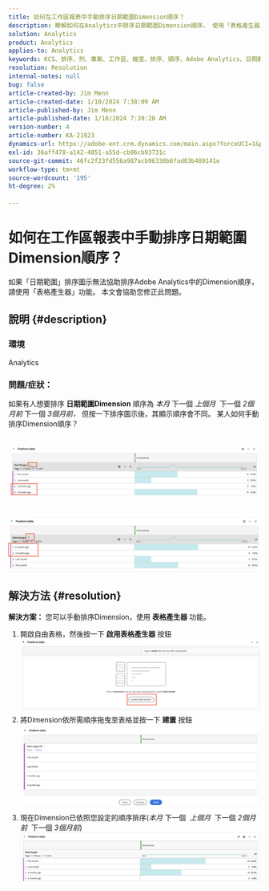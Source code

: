 ```yaml
---
title: 如何在工作區報表中手動排序日期範圍Dimension順序？
description: 瞭解如何在Analytics中排序日期範圍Dimension順序。 使用「表格產生器」功能。
solution: Analytics
product: Analytics
applies-to: Analytics
keywords: KCS、排序、列、專案、工作區、維度、排序、順序、Adobe Analytics、日期範圍、手動、報表
resolution: Resolution
internal-notes: null
bug: false
article-created-by: Jim Menn
article-created-date: 1/10/2024 7:38:09 AM
article-published-by: Jim Menn
article-published-date: 1/10/2024 7:39:28 AM
version-number: 4
article-number: KA-21923
dynamics-url: https://adobe-ent.crm.dynamics.com/main.aspx?forceUCI=1&pagetype=entityrecord&etn=knowledgearticle&id=b0888530-8baf-ee11-a569-6045bd006268
exl-id: 36aff478-a142-4051-a55d-cb06cb93731c
source-git-commit: 46fc2f23fd556a987acb96338b6fad03b489141e
workflow-type: tm+mt
source-wordcount: '195'
ht-degree: 2%

---
```


# 如何在工作區報表中手動排序日期範圍Dimension順序？


如果「日期範圍」排序圖示無法協助排序Adobe Analytics中的Dimension順序，請使用「表格產生器」功能。 本文會協助您修正此問題。

## 說明 {#description}


### <b>環境</b>

Analytics



### <b>問題/症狀：</b>

如果有人想要排序 <b>日期範圍Dimension</b> 順序為 *本月* 下一個 *上個月*  下一個 *2個月前* 下一個 *3個月前，* 但按一下排序圖示後，其顯示順序會不同。
某人如何手動排序Dimension順序？

 <br>![](assets/___b3888530-8baf-ee11-a569-6045bd006268___.png)<br> <br> <br>![](assets/___b7888530-8baf-ee11-a569-6045bd006268___.png)

## 解決方法 {#resolution}

<b>解決方案：</b>
您可以手動排序Dimension，使用 <b>表格產生器</b> 功能。

1. 開啟自由表格，然後按一下 <b>啟用表格產生器</b> 按鈕 ![](assets/d4eda136-2fcd-ed11-b597-6045bd006793.png)
2. 將Dimension依所需順序拖曳至表格並按一下 <b>建置</b> 按鈕![](assets/69497031-30cd-ed11-b597-6045bd006793.png)
3. 現在Dimension已依照您設定的順序排序(*本月* 下一個  *上個月*  下一個 *2個月前*  下一個 *3個月前*)![](assets/efb1744a-30cd-ed11-b597-6045bd006793.png)
